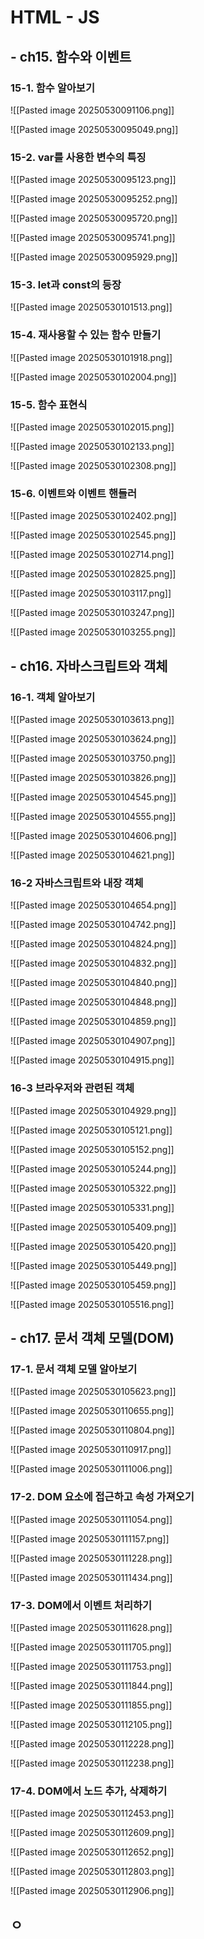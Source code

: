 

# HTML - JS

## - ch15. 함수와 이벤트

### 15-1. 함수 알아보기

![[Pasted image 20250530091106.png]]

![[Pasted image 20250530095049.png]]

### 15-2. var를 사용한 변수의 특징

![[Pasted image 20250530095123.png]]

![[Pasted image 20250530095252.png]]

![[Pasted image 20250530095720.png]]

![[Pasted image 20250530095741.png]]

![[Pasted image 20250530095929.png]]
### 15-3. let과 const의 등장

![[Pasted image 20250530101513.png]]

### 15-4. 재사용할 수 있는 함수 만들기 

![[Pasted image 20250530101918.png]]

![[Pasted image 20250530102004.png]]

### 15-5. 함수 표현식

![[Pasted image 20250530102015.png]]

![[Pasted image 20250530102133.png]]

![[Pasted image 20250530102308.png]]

### 15-6. 이벤트와 이벤트 핸들러

![[Pasted image 20250530102402.png]]

![[Pasted image 20250530102545.png]]

![[Pasted image 20250530102714.png]]

![[Pasted image 20250530102825.png]]

![[Pasted image 20250530103117.png]]

![[Pasted image 20250530103247.png]]

![[Pasted image 20250530103255.png]]

## - ch16. 자바스크립트와 객체

### 16-1. 객체 알아보기

![[Pasted image 20250530103613.png]]

![[Pasted image 20250530103624.png]]

![[Pasted image 20250530103750.png]]

![[Pasted image 20250530103826.png]]

![[Pasted image 20250530104545.png]]

![[Pasted image 20250530104555.png]]

![[Pasted image 20250530104606.png]]

![[Pasted image 20250530104621.png]]

### 16-2 자바스크립트와 내장 객체

![[Pasted image 20250530104654.png]]

![[Pasted image 20250530104742.png]]

![[Pasted image 20250530104824.png]]

![[Pasted image 20250530104832.png]]

![[Pasted image 20250530104840.png]]

![[Pasted image 20250530104848.png]]

![[Pasted image 20250530104859.png]]

![[Pasted image 20250530104907.png]]

![[Pasted image 20250530104915.png]]



### 16-3 브라우저와 관련된 객체

![[Pasted image 20250530104929.png]]

![[Pasted image 20250530105121.png]]

![[Pasted image 20250530105152.png]]

![[Pasted image 20250530105244.png]]

![[Pasted image 20250530105322.png]]

![[Pasted image 20250530105331.png]]

![[Pasted image 20250530105409.png]]

![[Pasted image 20250530105420.png]]

![[Pasted image 20250530105449.png]]

![[Pasted image 20250530105459.png]]

![[Pasted image 20250530105516.png]]

## - ch17. 문서 객체 모델(DOM)

### 17-1. 문서 객체 모델 알아보기

![[Pasted image 20250530105623.png]]

![[Pasted image 20250530110655.png]]

![[Pasted image 20250530110804.png]]

![[Pasted image 20250530110917.png]]

![[Pasted image 20250530111006.png]]

### 17-2. DOM 요소에 접근하고 속성 가져오기

![[Pasted image 20250530111054.png]]

![[Pasted image 20250530111157.png]]

![[Pasted image 20250530111228.png]]

![[Pasted image 20250530111434.png]]

### 17-3. DOM에서 이벤트 처리하기

![[Pasted image 20250530111628.png]]

![[Pasted image 20250530111705.png]]

![[Pasted image 20250530111753.png]]

![[Pasted image 20250530111844.png]]

![[Pasted image 20250530111855.png]]

![[Pasted image 20250530112105.png]]

![[Pasted image 20250530112228.png]]

![[Pasted image 20250530112238.png]]


### 17-4. DOM에서 노드 추가, 삭제하기

![[Pasted image 20250530112453.png]]

![[Pasted image 20250530112609.png]]

![[Pasted image 20250530112652.png]]

![[Pasted image 20250530112803.png]]

![[Pasted image 20250530112906.png]]

## ㅇ